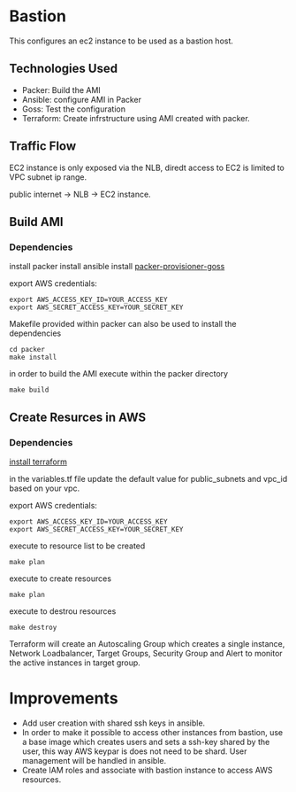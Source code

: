 # Bastion

This configures an ec2 instance to be used as a bastion host.

## Technologies Used
- Packer: Build the AMI
- Ansible: configure AMI in Packer
- Goss: Test the configuration
- Terraform: Create infrstructure using AMI created with packer.

## Traffic Flow
EC2 instance is only exposed via the NLB, diredt access to EC2 is limited to VPC subnet ip range.

public internet -> NLB -> EC2 instance.


## Build AMI

### Dependencies
install packer
install ansible 
install [packer-provisioner-goss](https://github.com/YaleUniversity/packer-provisioner-goss)

export AWS credentials:

```
export AWS_ACCESS_KEY_ID=YOUR_ACCESS_KEY
export AWS_SECRET_ACCESS_KEY=YOUR_SECRET_KEY
```

Makefile provided within packer can also be used to install the dependencies


```
cd packer
make install

```

in order to build the AMI execute within the packer directory

```
make build
```

## Create Resurces in AWS

### Dependencies
[install terraform](https://learn.hashicorp.com/tutorials/terraform/install-cli?in=terraform/aws-get-started)

in the variables.tf file update the default value for public_subnets and vpc_id based on your vpc.

export AWS credentials:

```
export AWS_ACCESS_KEY_ID=YOUR_ACCESS_KEY
export AWS_SECRET_ACCESS_KEY=YOUR_SECRET_KEY
```

execute to resource list to be created

```
make plan
```

execute to create resources

```
make plan
```

execute to destrou resources

```
make destroy
```


Terraform will create an Autoscaling Group which creates a single instance, Network Loadbalancer, Target Groups, Security Group and Alert to monitor the active instances in target group.


# Improvements
- Add user creation with shared ssh keys in ansible.
- In order to make it possible to access other instances from bastion, use a base image which creates users and sets a ssh-key shared by the user, this way AWS keypar is does not need to be shard. User management will be handled in ansible.
- Create IAM roles and associate with bastion instance to access AWS resources.
